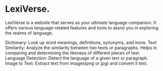 # LexiVerse.
LexiVerse is a website that serves as your ultimate language companion. It offers various language-related features and tools to assist you in exploring the realms of language. 

Dictionary:
  Look up word meanings, definitions, synonyms, and more.
Text Similarity:
  Analyze the similarity between two texts or paragraphs.
  Helps in comparing and determining the likeness of different pieces of text.
Language Detection:
  Detect the language of a given text or paragraph.
Image to Text:
  Extract text from images(png or jpg) and convert it text.
